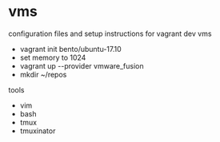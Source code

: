 # vms
configuration files and setup instructions for vagrant dev vms

- vagrant init bento/ubuntu-17.10
- set memory to 1024
- vagrant up --provider vmware_fusion
- mkdir ~/repos

tools
- vim
- bash
- tmux
- tmuxinator
